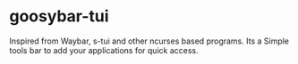 # goosybar-tui
Inspired from Waybar, s-tui and other ncurses based programs. Its a Simple tools bar to add your applications for quick access.
